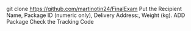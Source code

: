 git clone https://github.com/martinotin24/FinalExam
Put the Recipient Name, Package ID (numeric only), Delivery Address:, Weight (kg).
ADD Package 
Check the Tracking Code
